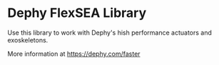 # Dephy FlexSEA Library

Use this library to work with Dephy's hish performance actuators and exoskeletons.

More information at https://dephy.com/faster
